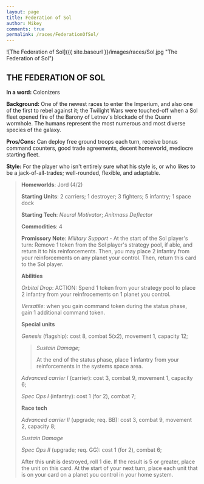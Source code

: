 ```yaml
---
layout: page
title: Federation of Sol
author: Mikey
comments: true
permalink: /races/FederationOfSol/
---
```


![The Federation of Sol]({{ site.baseurl }}/images/races/Sol.jpg "The Federation of Sol")

## THE FEDERATION OF SOL

**In a word:** Colonizers

**Background:** One of the newest races to enter the Imperium, and also one of the first to rebel against it; the Twilight Wars were touched-off when a Sol fleet opened fire of the Barony of Letnev's blockade of the Quann wormhole. The humans represent the most numerous and most diverse species of the galaxy.

**Pros/Cons:**  Can deploy free ground troops each turn, receive bonus command counters, good trade agreements, decent homeworld, mediocre starting fleet.

**Style:** For the player who isn't entirely sure what his style is, or who likes to be a jack-of-all-trades; well-rounded, flexible, and adaptable.

>**Homeworlds**: Jord (4/2)
>
>**Starting Units**: 2 carriers; 1 destroyer; 3 fighters; 5 infantry; 1 space dock
>
>**Starting Tech**: _Neural Motivator_; _Anitmass Deflector_
>
>**Commodities**: 4
>
>**Promissory Note**: _Military Support_ - At the start of the Sol player's turn: Remove 1 token from the Sol player's strategy pool, if able, and return it to his reinforcements. Then, you may place 2 infantry from your reinforcements on any planet your control. Then, return this card to the Sol player. 
>
>**Abilities**
>
>_Orbital Drop_: ACTION: Spend 1 token from your strategy pool to place 2 infantry from your reinfrocements on 1 planet you control. 
>
>_Versatile_: when you gain command token during the status phase, gain 1 additional command token. 
>
>**Special units**
>
>_Genesis_ (flagship): cost 8, combat 5(x2), movement 1, capacity 12; 
>>_Sustain Damage_; 
>>
>>At the end of the status phase, place 1 infantry from your reinforcements in the systems space area.  
>
>_Advanced carrier I_ (carrier): cost 3, combat 9, movement 1, capacity 6;
>
>_Spec Ops I_ (infantry): cost 1 (for 2), combat 7;
>
>**Race tech**
>
>_Advanced carrier II_ (upgrade; req. BB): cost 3, combat 9, movement 2, capacity 8; 
>
>_Sustain Damage_
>
>_Spec Ops II_ (upgrade; req. GG): cost 1 (for 2), combat 6; 
>
>After this unit is destroyed, roll 1 die. If the result is 5 or greater, place the unit on this card. At the start of your next turn, place each unit that is on your card on a planet you control in your home system.
